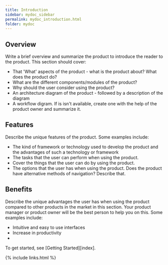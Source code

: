```yaml
---
title: Introduction
sidebar: mydoc_sidebar
permalink: mydoc_introduction.html
folder: mydoc
---
```


## Overview

Write a brief overview and summarize the product to introduce the reader to the product. This section should cover:
* That 'What' aspects of the product - what is the product about?  What does the product do?
* What are the different components/modules of the product?
* Why should the user consider using the product?
* An architecture diagram of the product -  followed by a description of the diagram
* A workflow digram. If is isn't available, create one with the help of the product owner and summarize it.

## Features

Describe the unique features of the product. Some examples include:

* The kind of framework or technology used  to develop the product and the advantages of such a technology or framework
* The tasks that the user can perform when using the product. 
* Cover the things that the user can do by using the product.
* The options that the user has when using the product. Does the product have alternative methods of navigation? Describe that.

## Benefits

Describe the unique advantages the user has when using the product compared to other products in the market in this section. Your product manager or product owner will be the best person to help you on this. Some examples include: 

*	Intuitive and easy to use interfaces
*	Increase in productivity
*	
To get started, see [Getting Started][index].

{% include links.html %}